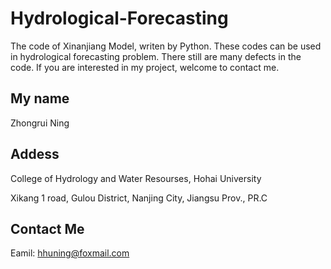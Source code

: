 # Hydrological-Forecasting
The code of Xinanjiang Model, writen by Python. These codes can be used in hydrological forecasting problem. There still are many defects in the code. If you are interested in my project, welcome to contact me.

## My name
Zhongrui Ning

## Addess
College of Hydrology and Water Resourses, Hohai University

Xikang 1 road, Gulou District, Nanjing City, Jiangsu Prov., PR.C

## Contact Me
Eamil: hhuning@foxmail.com
